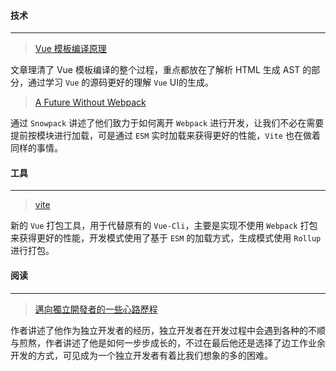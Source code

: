 #### 技术
---

> [Vue 模板编译原理](https://blog.shenfq.com/2020/vue-%E6%A8%A1%E6%9D%BF%E7%BC%96%E8%AF%91%E5%8E%9F%E7%90%86/)

文章理清了 Vue 模板编译的整个过程，重点都放在了解析 HTML 生成 AST 的部分，通过学习 `Vue` 的源码更好的理解 `Vue` UI的生成。

> [A Future Without Webpack](https://www.pika.dev/blog/pika-web-a-future-without-webpack)

通过 `Snowpack` 讲述了他们致力于如何离开 `Webpack` 进行开发，让我们不必在需要提前按模块进行加载，可是通过 `ESM` 实时加载来获得更好的性能，`Vite` 也在做着同样的事情。


#### 工具
---

> [vite](https://github.com/vitejs/vite)

新的 `Vue` 打包工具，用于代替原有的 `Vue-Cli`，主要是实现不使用 `Webpack` 打包来获得更好的性能，开发模式使用了基于 `ESM` 的加载方式，生成模式使用 `Rollup` 进行打包。


#### 阅读
---

> [邁向獨立開發者的一些心路歷程](https://medium.com/@kingapol/%E9%82%81%E5%90%91%E7%8D%A8%E7%AB%8B%E9%96%8B%E7%99%BC%E8%80%85%E7%9A%84%E4%B8%80%E4%BA%9B%E5%BF%83%E8%B7%AF%E6%AD%B7%E7%A8%8B-11dbd52bd330)

作者讲述了他作为独立开发者的经历，独立开发者在开发过程中会遇到各种的不顺与煎熬，作者讲述了他是如何一步步成长的，不过在最后他还是选择了边工作业余开发的方式，可见成为一个独立开发者有着比我们想象的多的困难。



